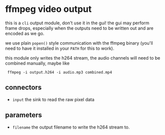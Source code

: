 # ffmpeg video output

this is a `cli` output module, don't use it in the gui! the gui may perform
frame drops, especially when the outputs need to be written out and are encoded
as we go.

we use plain `popen()` style communication with the ffmpeg binary (you'll need
to have it installed in your `PATH` for this to work).

this module only writes the h264 stream, the audio channels will need to be
combined manually, maybe like
```
 ffmpeg -i output.h264 -i audio.mp3 combined.mp4
```

## connectors

* `input` the sink to read the raw pixel data

## parameters

* `filename` the output filename to write the h264 stream to.
